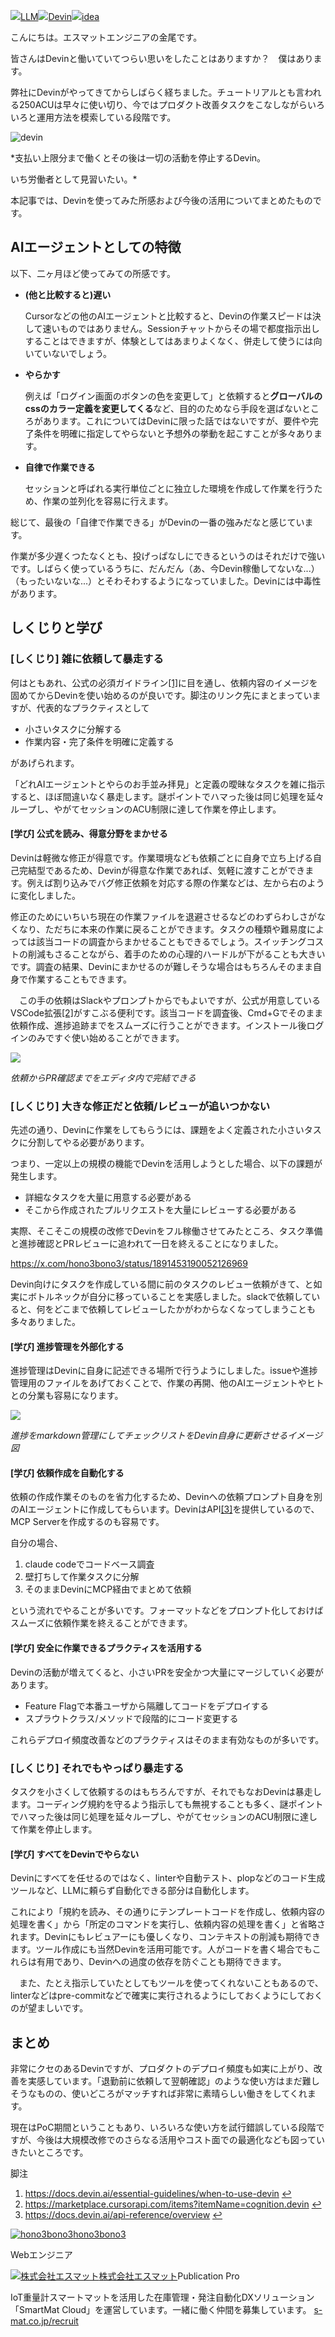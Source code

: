 [![](https://zenn.dev/images/topic.png)LLM](/topics/llm)[![](https://storage.googleapis.com/zenn-user-upload/topics/0929aebbc1.png)Devin](/topics/devin)[![](https://static.zenn.studio/images/drawing/idea-icon.svg)idea](/tech-or-idea)

こんにちは。エスマットエンジニアの金尾です。  

皆さんはDevinと働いていてつらい思いをしたことはありますか？　僕はあります。  

弊社にDevinがやってきてからしばらく経ちました。チュートリアルとも言われる250ACUは早々に使い切り、今ではプロダクト改善タスクをこなしながらいろいろと運用方法を模索している段階です。  

![devin](https://storage.googleapis.com/zenn-user-upload/799f28129b5c-20250315.png)  

*支払い上限分まで働くとその後は一切の活動を停止するDevin。  

いち労働者として見習いたい。*

本記事では、Devinを使ってみた所感および今後の活用についてまとめたものです。

AIエージェントとしての特徴
--------------

以下、二ヶ月ほど使ってみての所感です。

* **(他と比較すると)遅い**  
  
  Cursorなどの他のAIエージェントと比較すると、Devinの作業スピードは決して速いものではありません。Sessionチャットからその場で都度指示出しすることはできますが、体験としてはあまりよくなく、併走して使うには向いていないでしょう。
* **やらかす**  
  
  例えば「ログイン画面のボタンの色を変更して」と依頼すると**グローバルのcssのカラー定義を変更してくる**など、目的のためなら手段を選ばないところがあります。これについてはDevinに限った話ではないですが、要件や完了条件を明確に指定してやらないと予想外の挙動を起こすことが多々あります。
* **自律で作業できる**  
  
  セッションと呼ばれる実行単位ごとに独立した環境を作成して作業を行うため、作業の並列化を容易に行えます。

総じて、最後の「自律で作業できる」がDevinの一番の強みだなと感じています。  

作業が多少遅くつたなくとも、投げっぱなしにできるというのはそれだけで強いです。しばらく使っているうちに、だんだん（あ、今Devin稼働してないな...）（もったいないな...）とそわそわするようになっていました。Devinには中毒性があります。

しくじりと学び
-------

### [しくじり] 雑に依頼して暴走する

何はともあれ、公式の必須ガイドライン[[1]](#fn-7efa-1)に目を通し、依頼内容のイメージを固めてからDevinを使い始めるのが良いです。脚注のリンク先にまとまっていますが、代表的なプラクティスとして

* 小さいタスクに分解する
* 作業内容・完了条件を明確に定義する

があげられます。

「どれAIエージェントとやらのお手並み拝見」と定義の曖昧なタスクを雑に指示すると、ほぼ間違いなく暴走します。謎ポイントでハマった後は同じ処理を延々ループし、やがてセッションのACU制限に達して作業を停止します。

#### [学び] 公式を読み、得意分野をまかせる

Devinは軽微な修正が得意です。作業環境なども依頼ごとに自身で立ち上げる自己完結型であるため、Devinが得意な作業であれば、気軽に渡すことができます。例えば割り込みでバグ修正依頼を対応する際の作業などは、左から右のように変化しました。

修正のためにいちいち現在の作業ファイルを退避させるなどのわずらわしさがなくなり、ただちに本来の作業に戻ることができます。タスクの種類や難易度によっては該当コードの調査からまかせることもできるでしょう。スイッチングコストの削減もさることながら、着手のための心理的ハードルが下がることも大きいです。調査の結果、Devinにまかせるのが難しそうな場合はもちろんそのまま自身で作業することもできます。  

　この手の依頼はSlackやプロンプトからでもよいですが、公式が用意しているVSCode拡張[[2]](#fn-7efa-2)がすこぶる便利です。該当コードを調査後、Cmd+Gでそのまま依頼作成、進捗追跡までをスムーズに行うことができます。インストール後ログインのみですぐ使い始めることができます。  

![](https://storage.googleapis.com/zenn-user-upload/e5ac3d7ffea4-20250317.png)  

*依頼からPR確認までをエディタ内で完結できる*

### [しくじり] 大きな修正だと依頼/レビューが追いつかない

先述の通り、Devinに作業をしてもらうには、課題をよく定義された小さいタスクに分割してやる必要があります。  

つまり、一定以上の規模の機能でDevinを活用しようとした場合、以下の課題が発生します。

* 詳細なタスクを大量に用意する必要がある
* そこから作成されたプルリクエストを大量にレビューする必要がある

実際、そこそこの規模の改修でDevinをフル稼働させてみたところ、タスク準備と進捗確認とPRレビューに追われて一日を終えることになりました。

<https://x.com/hono3bono3/status/1891453190052126969>

Devin向けにタスクを作成している間に前のタスクのレビュー依頼がきて、と如実にボトルネックが自分に移っていることを実感しました。slackで依頼していると、何をどこまで依頼してレビューしたかがわからなくなってしまうことも多々ありました。

#### [学び] 進捗管理を外部化する

進捗管理はDevinに自身に記述できる場所で行うようにしました。issueや進捗管理用のファイルをあげておくことで、作業の再開、他のAIエージェントやヒトとの分業も容易になります。  

![](https://storage.googleapis.com/zenn-user-upload/03637ac55ac9-20250317.png)  

*進捗をmarkdown管理にしてチェックリストをDevin自身に更新させるイメージ図*

#### [学び] 依頼作成を自動化する

依頼の作成作業そのものを省力化するため、Devinへの依頼プロンプト自身を別のAIエージェントに作成してもらいます。DevinはAPI[[3]](#fn-7efa-3)を提供しているので、MCP Serverを作成するのも容易です。  

自分の場合、

1. claude codeでコードベース調査
2. 壁打ちして作業タスクに分解
3. そのままDevinにMCP経由でまとめて依頼

という流れでやることが多いです。フォーマットなどをプロンプト化しておけばスムーズに依頼作業を終えることができます。

#### [学び] 安全に作業できるプラクティスを活用する

Devinの活動が増えてくると、小さいPRを安全かつ大量にマージしていく必要があります。

* Feature Flagで本番ユーザから隔離してコードをデプロイする
* スプラウトクラス/メソッドで段階的にコード変更する

これらデプロイ頻度改善などのプラクティスはそのまま有効なものが多いです。

### [しくじり] それでもやっぱり暴走する

タスクを小さくして依頼するのはもちろんですが、それでもなおDevinは暴走します。コーディング規約を守るよう指示しても無視することも多く、謎ポイントでハマった後は同じ処理を延々ループし、やがてセッションのACU制限に達して作業を停止します。

#### [学び] すべてをDevinでやらない

Devinにすべてを任せるのではなく、linterや自動テスト、plopなどのコード生成ツールなど、LLMに頼らず自動化できる部分は自動化します。  

これにより「規約を読み、その通りにテンプレートコードを作成し、依頼内容の処理を書く」から「所定のコマンドを実行し、依頼内容の処理を書く」と省略されます。Devinにもレビュアーにも優しくなり、コンテキストの削減も期待できます。ツール作成にも当然Devinを活用可能です。人がコードを書く場合でもこれらは有用であり、Devinへの過度の依存を防ぐことも期待できます。  

　また、たとえ指示していたとしてもツールを使ってくれないこともあるので、linterなどはpre-commitなどで確実に実行されるようにしておくようにしておくのが望ましいです。

まとめ
---

非常にクセのあるDevinですが、プロダクトのデプロイ頻度も如実に上がり、改善を実感しています。「退勤前に依頼して翌朝確認」のような使い方はまだ難しそうなものの、使いどころがマッチすれば非常に素晴らしい働きをしてくれます。  

現在はPoC期間ということもあり、いろいろな使い方を試行錯誤している段階ですが、今後は大規模改修でのさらなる活用やコスト面での最適化なども図っていきたいところです。

脚注

1. <https://docs.devin.ai/essential-guidelines/when-to-use-devin> [↩︎](#fnref-7efa-1)
2. <https://marketplace.cursorapi.com/items?itemName=cognition.devin> [↩︎](#fnref-7efa-2)
3. <https://docs.devin.ai/api-reference/overview> [↩︎](#fnref-7efa-3)

[![hono3bono3](https://storage.googleapis.com/zenn-user-upload/avatar/d624ba6ebe.jpeg)](/hono3bono3)[hono3bono3](/hono3bono3)

Webエンジニア

[![株式会社エスマット](https://storage.googleapis.com/zenn-user-upload/avatar/d883c1f409.jpeg)](/p/smartshopping)[株式会社エスマット](/p/smartshopping)Publication Pro

IoT重量計スマートマットを活用した在庫管理・発注自動化DXソリューション「SmartMat Cloud」を運営しています。一緒に働く仲間を募集しています。 [s-mat.co.jp/recruit](https://s-mat.co.jp/recruit)


